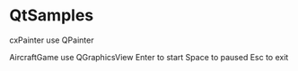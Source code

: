 # QtSamples
cxPainter use QPainter

AircraftGame use QGraphicsView
Enter to start
Space to paused
Esc to exit
